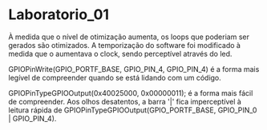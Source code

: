 # Laboratorio_01

À medida que o nível de otimização aumenta, os loops que poderiam ser gerados são otimizados. 
A temporização do software foi modificado à medida que o aumentava o clock, sendo perceptível através do led.

GPIOPinWrite(GPIO_PORTF_BASE, GPIO_PIN_4, GPIO_PIN_4) é a forma mais legível de compreender quando se está lidando com um código.

GPIOPinTypeGPIOOutput(0x40025000, 0x00000011); é a forma mais fácil de compreender.
Aos olhos desatentos, a barra '|' fica imperceptível à leitura rápida de GPIOPinTypeGPIOOutput(GPIO_PORTF_BASE, GPIO_PIN_0 | GPIO_PIN_4).
